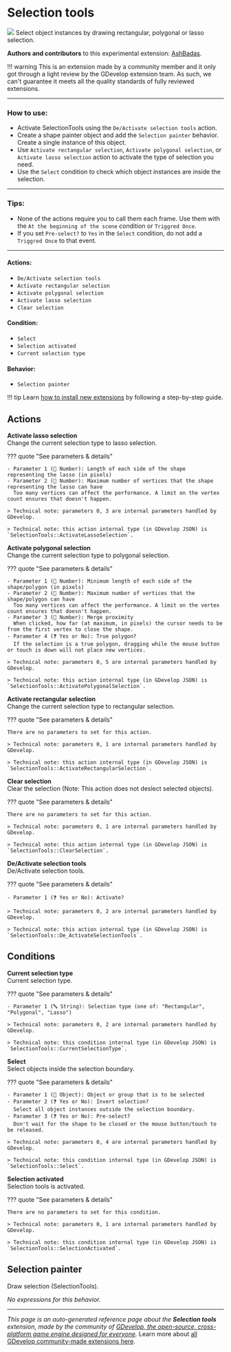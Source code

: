 # Selection tools

<img src="https://asset-resources.gdevelop.io/public-resources/Icons/9183b1a2c466ffc831a749b3a2692200b070a88f807696d99caa662632c2ed73_selection-drag.svg" class="extension-icon"></img>
Select object instances by drawing rectangular, polygonal or lasso selection.

**Authors and contributors** to this experimental extension: [AshBadas](https://gd.games/AshBadas).

!!! warning
    This is an extension made by a community member and it only got through a
    light review by the GDevelop extension team. As such, we can't guarantee it
    meets all the quality standards of fully reviewed extensions.

---

### How to use:


- Activate SelectionTools using the `De/Activate selection tools` action.
- Create a shape painter object and add the `Selection painter` behavior. Create a single instance of this object.
- Use `Activate rectangular selection`, `Activate polygonal selection`, or `Activate lasso selection` action to activate the type of selection you need.
- Use the `Select` condition to check which object instances are inside the selection.


---

### Tips:


- None of the actions require you to call them each frame. Use them with the `At the beginning of the scene` condition or `Triggred Once`.
- If you set `Pre-select?` to `Yes` in the `Select` condition, do not add a `Triggred Once` to that event.


---

#### Actions:


- `De/Activate selection tools`
- `Activate rectangular selection`
- `Activate polygonal selection`
- `Activate lasso selection`
- `Clear selection`

#### Condition:


- `Select`
- `Selection activated`
- `Current selection type`

#### Behavior:


- `Selection painter`

!!! tip
    Learn [how to install new extensions](/gdevelop5/extensions/search) by following a step-by-step guide.

## Actions

**Activate lasso selection**  
Change the current selection type to lasso selection.

??? quote "See parameters & details"

    - Parameter 1 (🔢 Number): Length of each side of the shape representing the lasso (in pixels)
    - Parameter 2 (🔢 Number): Maximum number of vertices that the shape representing the lasso can have
      Too many vertices can affect the performance. A limit on the vertex count ensures that doesn't happen.

    > Technical note: parameters 0, 3 are internal parameters handled by GDevelop.

    > Technical note: this action internal type (in GDevelop JSON) is `SelectionTools::ActivateLassoSelection`.

**Activate polygonal selection**  
Change the current selection type to polygonal selection.

??? quote "See parameters & details"

    - Parameter 1 (🔢 Number): Minimum length of each side of the shape/polygon (in pixels)
    - Parameter 2 (🔢 Number): Maximum number of vertices that the shape/polygon can have
      Too many vertices can affect the performance. A limit on the vertex count ensures that doesn't happen.
    - Parameter 3 (🔢 Number): Merge proximity
      When clicked, how far (at maximum, in pixels) the cursor needs to be from the first vertex to close the shape.
    - Parameter 4 (❓ Yes or No): True polygon?
      If the selection is a true polygon, dragging while the mouse button or touch is down will not place new vertices.

    > Technical note: parameters 0, 5 are internal parameters handled by GDevelop.

    > Technical note: this action internal type (in GDevelop JSON) is `SelectionTools::ActivatePolygonalSelection`.

**Activate rectangular selection**  
Change the current selection type to rectangular selection.

??? quote "See parameters & details"

    There are no parameters to set for this action.

    > Technical note: parameters 0, 1 are internal parameters handled by GDevelop.

    > Technical note: this action internal type (in GDevelop JSON) is `SelectionTools::ActivateRectangularSelection`.

**Clear selection**  
Clear the selection (Note: This action does not deslect selected objects).

??? quote "See parameters & details"

    There are no parameters to set for this action.

    > Technical note: parameters 0, 1 are internal parameters handled by GDevelop.

    > Technical note: this action internal type (in GDevelop JSON) is `SelectionTools::ClearSelection`.

**De/Activate selection tools**  
De/Activate selection tools.

??? quote "See parameters & details"

    - Parameter 1 (❓ Yes or No): Activate?

    > Technical note: parameters 0, 2 are internal parameters handled by GDevelop.

    > Technical note: this action internal type (in GDevelop JSON) is `SelectionTools::De_ActivateSelectionTools`.

## Conditions

**Current selection type**  
Current selection type.

??? quote "See parameters & details"

    - Parameter 1 (🔤 String): Selection type (one of: "Rectangular", "Polygonal", "Lasso")

    > Technical note: parameters 0, 2 are internal parameters handled by GDevelop.

    > Technical note: this condition internal type (in GDevelop JSON) is `SelectionTools::CurrentSelectionType`.

**Select**  
Select objects inside the selection boundary.

??? quote "See parameters & details"

    - Parameter 1 (👾 Object): Object or group that is to be selected
    - Parameter 2 (❓ Yes or No): Invert selection?
      Select all object instances outside the selection boundary.
    - Parameter 3 (❓ Yes or No): Pre-select?
      Don't wait for the shape to be closed or the mouse button/touch to be released.

    > Technical note: parameters 0, 4 are internal parameters handled by GDevelop.

    > Technical note: this condition internal type (in GDevelop JSON) is `SelectionTools::Select`.

**Selection activated**  
Selection tools is activated.

??? quote "See parameters & details"

    There are no parameters to set for this condition.

    > Technical note: parameters 0, 1 are internal parameters handled by GDevelop.

    > Technical note: this condition internal type (in GDevelop JSON) is `SelectionTools::SelectionActivated`.



## Selection painter 

Draw selection (SelectionTools). 

_No expressions for this behavior._



---

*This page is an auto-generated reference page about the **Selection tools** extension, made by the community of [GDevelop, the open-source, cross-platform game engine designed for everyone](https://gdevelop.io/).* Learn more about [all GDevelop community-made extensions here](/gdevelop5/extensions).